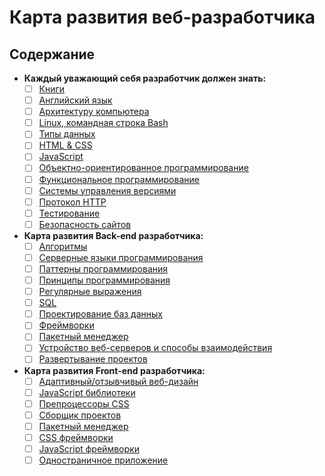 # Карта развития веб-разработчика

## Содержание 

- **Каждый уважающий себя разработчик должен знать:**
    - [ ] [Книги](sections/books.md)
    - [ ] [Английский язык](sections/english.md)
    - [ ] [Архитектуру компьютера](sections/architecture.md)
    - [ ] [Linux, командная строка Bash](sections/linux.md)
    - [ ] [Типы данных](sections/data-types.md)
    - [ ] [HTML & CSS](sections/html-css.md)
    - [ ] [JavaScript](sections/javascript.md)
    - [ ] [Объектно-ориентированное программирование](sections/oop.md)
    - [ ] [Функциональное программирование](sections/functional-programming.md)
    - [ ] [Системы управления версиями](sections/vcs.md)
    - [ ] [Протокол HTTP](sections/http.md)
    - [ ] [Тестирование](sections/test.md)
    - [ ] [Безопасность сайтов](sections/security.md)

- **Карта развития Back-end разработчика:**
    - [ ] [Алгоритмы](sections/algorithms.md)
    - [ ] [Серверные языки программирования](sections/server-side.md)
    - [ ] [Паттерны программирования](sections/patterns.md)
    - [ ] [Принципы программирования](sections/principles.md)
    - [ ] [Регулярные выражения](sections/regular-expressions.md)
    - [ ] [SQL](sections/sql.md)
    - [ ] [Проектирование баз данных](sections/design-database.md)
    - [ ] [Фреймворки](sections/frameworks.md)
    - [ ] [Пакетный менеджер](sections/backend-dependency-manager.md)
    - [ ] [Устройство веб-серверов и способы взаимодействия](sections/webserver.md)
    - [ ] [Развертывание проектов](sections/deploy.md)

- **Карта развития Front-end разработчика:**
    - [ ] [Адаптивный/отзывчивый веб-дизайн](sections/responsive.md)
    - [ ] [JavaScript библиотеки](sections/javascript-library.md)
    - [ ] [Препроцессоры CSS](sections/preprocessor-css.md)
    - [ ] [Сборщик проектов](sections/task-runner.md)
    - [ ] [Пакетный менеджер](sections/frontend-dependency-manager.md)
    - [ ] [CSS фреймворки](sections/css-frameworks.md)
    - [ ] [JavaScript фреймворки](sections/javascript-frameworks.md)
    - [ ] [Одностраничное приложение](sections/spa.md)